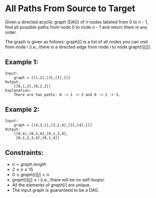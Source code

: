 # All Paths From Source to Target

Given a directed acyclic graph (DAG) of n nodes labeled from 0 to n - 1,  
find all possible paths from node 0 to node n - 1 and return them in any order.

The graph is given as follows: graph[i] is a list of all nodes you can visit  
from node i (i.e., there is a directed edge from node i to node graph[i][j]).

 

## Example 1:

    Input: 
        graph = [[1,2],[3],[3],[]]
    Output: 
        [[0,1,3],[0,2,3]]
    Explanation: 
        There are two paths: 0 -> 1 -> 3 and 0 -> 2 -> 3.

## Example 2:

    Input: 
        graph = [[4,3,1],[3,2,4],[3],[4],[]]
    Output: 
        [[0,4],[0,3,4],[0,1,3,4],
         [0,1,2,3,4],[0,1,4]]
    
 

## Constraints:

* $n = graph.length$
* $2 \le n \le 15$
* $0 \le graph[i][j] < n$
* $graph[i][j] \ne i$ (i.e., there will be no self-loops).
* All the elements of $graph[i]$ are unique.
* The input graph is guaranteed to be a DAG.

